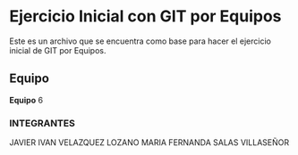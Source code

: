 # Ejercicio Inicial con GIT por Equipos

Este es un archivo que se encuentra como base para hacer el ejercicio inicial de GIT por Equipos.

## Equipo
**Equipo**  6

### INTEGRANTES
   JAVIER IVAN VELAZQUEZ LOZANO
   MARIA FERNANDA SALAS VILLASEÑOR
